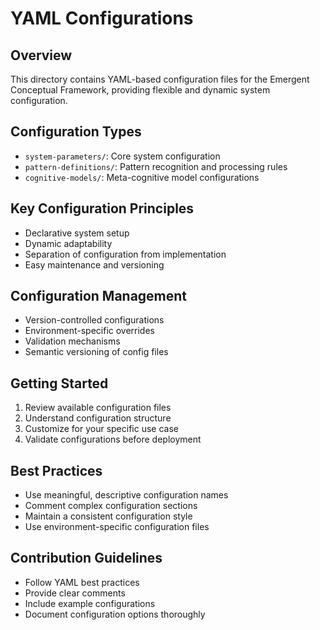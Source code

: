 # YAML Configurations

## Overview
This directory contains YAML-based configuration files for the Emergent Conceptual Framework, providing flexible and dynamic system configuration.

## Configuration Types
- `system-parameters/`: Core system configuration
- `pattern-definitions/`: Pattern recognition and processing rules
- `cognitive-models/`: Meta-cognitive model configurations

## Key Configuration Principles
- Declarative system setup
- Dynamic adaptability
- Separation of configuration from implementation
- Easy maintenance and versioning

## Configuration Management
- Version-controlled configurations
- Environment-specific overrides
- Validation mechanisms
- Semantic versioning of config files

## Getting Started
1. Review available configuration files
2. Understand configuration structure
3. Customize for your specific use case
4. Validate configurations before deployment

## Best Practices
- Use meaningful, descriptive configuration names
- Comment complex configuration sections
- Maintain a consistent configuration style
- Use environment-specific configuration files

## Contribution Guidelines
- Follow YAML best practices
- Provide clear comments
- Include example configurations
- Document configuration options thoroughly
